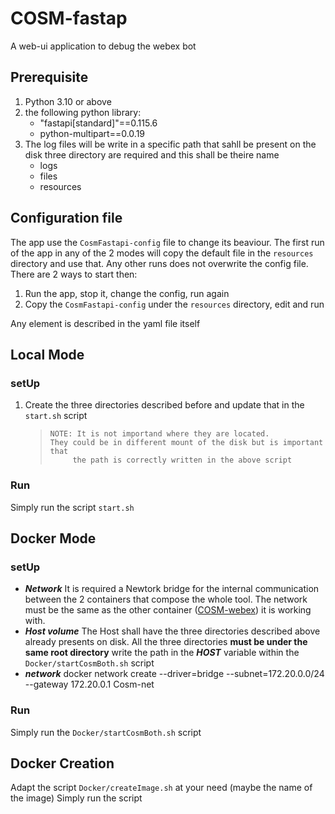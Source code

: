 
# COSM-fastap
A web-ui application to debug the webex bot

     


## Prerequisite
 1. Python 3.10 or above
 2. the following python library:
     - "fastapi[standard]"==0.115.6    
     - python-multipart==0.0.19
  3. The log files will be write in a specific path that sahll be present
      on the disk three directory are required and this shall be theire name
        - logs
        - files 
        - resources

     


## Configuration file
The app use the `CosmFastapi-config` file to change its beaviour.
The first run of the app in any of the 2 modes will copy the default file in the `resources` directory and use that.
Any other runs does not overwrite the config file.
There are 2 ways to start then:

 1. Run the app, stop it, change the config, run again
 2. Copy the `CosmFastapi-config` under the `resources` directory, edit and run

Any element is described in the yaml file itself
     


## Local Mode
###  setUp
 1. Create the three directories described before and update that in the
    `start.sh` script    
    >     NOTE: It is not importand where they are located.
    >     They could be in different mount of the disk but is important that 
    >          the path is correctly written in the above script    
 
###  Run
Simply run the script `start.sh` 

     


## Docker Mode
###  setUp
 - ***Network***
It is required a Newtork bridge for the internal communication between the 2 containers that compose the whole tool.
The network must be the same as the other container  ([COSM-webex](https://wwwin-github.cisco.com/mfontane/COSM-webex)) it is working with.
 - ***Host volume***
 The Host shall have the three directories described above already presents on disk.
 All the three directories **must be under the same root directory**
 write the path in the  ***HOST*** variable within the  `Docker/startCosmBoth.sh` script
 - ***network***
docker network create --driver=bridge --subnet=172.20.0.0/24 --gateway 172.20.0.1 Cosm-net

  

### Run
Simply run the `Docker/startCosmBoth.sh` script

     


## Docker Creation
Adapt the script `Docker/createImage.sh` at your need (maybe the name of the image)
Simply run the script 

